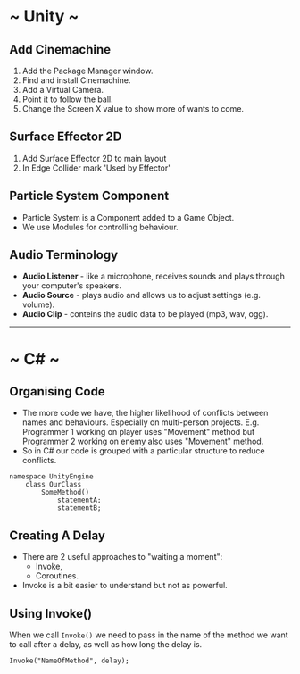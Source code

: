 # ~ Unity ~
## Add Cinemachine
1. Add the Package Manager window.
2. Find and install Cinemachine.
3. Add a Virtual Camera.
4. Point it to follow the ball.
5. Change the Screen X value to show more of wants to come.

## Surface Effector 2D
1. Add Surface Effector 2D to main layout
2. In Edge Collider mark 'Used by Effector'

## Particle System Component
* Particle System is a Component added to a Game Object.
* We use Modules for controlling behaviour.

## Audio Terminology
* __Audio Listener__ - like a microphone, receives sounds and plays through your computer's speakers.
* __Audio Source__ - plays audio and allows us to adjust settings (e.g. volume).
* __Audio Clip__ - conteins the audio data to be played (mp3, wav, ogg).

***
# ~ C# ~
## Organising Code
* The more code we have, the higher likelihood of conflicts between names and behaviours. Especially on multi-person projects. E.g. Programmer 1 working on player uses "Movement" method but Programmer 2 working on enemy also uses "Movement" method.
* So in C# our code is grouped with a particular structure to reduce conflicts.
```
namespace UnityEngine
    class OurClass
        SomeMethod()
            statementA;
            statementB;
```
## Creating A Delay
* There are 2 useful approaches to "waiting a moment":
    * Invoke,
    * Coroutines.
* Invoke is a bit easier to understand but not as powerful.

## Using Invoke()
When we call `Invoke()` we need to pass in the name of the method we want to call after a delay, as well as how long the delay is.

`Invoke("NameOfMethod", delay);`